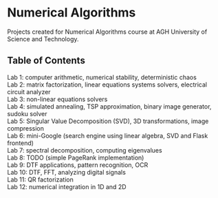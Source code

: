 # Numerical Algorithms

Projects created for Numerical Algorithms course at AGH University of Science and Technology.

## Table of Contents

Lab 1: computer arithmetic, numerical stability, deterministic chaos  
Lab 2: matrix factorization, linear equations systems solvers, electrical circuit analyzer  
Lab 3: non-linear equations solvers  
Lab 4: simulated annealing, TSP approximation, binary image generator, sudoku solver  
Lab 5: Singular Value Decomposition (SVD), 3D transformations, image compression  
Lab 6: mini-Google (search engine using linear algebra, SVD and Flask frontend)  
Lab 7: spectral decomposition, computing eigenvalues  
Lab 8: TODO (simple PageRank implementation)  
Lab 9: DTF applications, pattern recognition, OCR  
Lab 10: DTF, FFT, analyzing digital signals  
Lab 11: QR factorization  
Lab 12: numerical integration in 1D and 2D  
